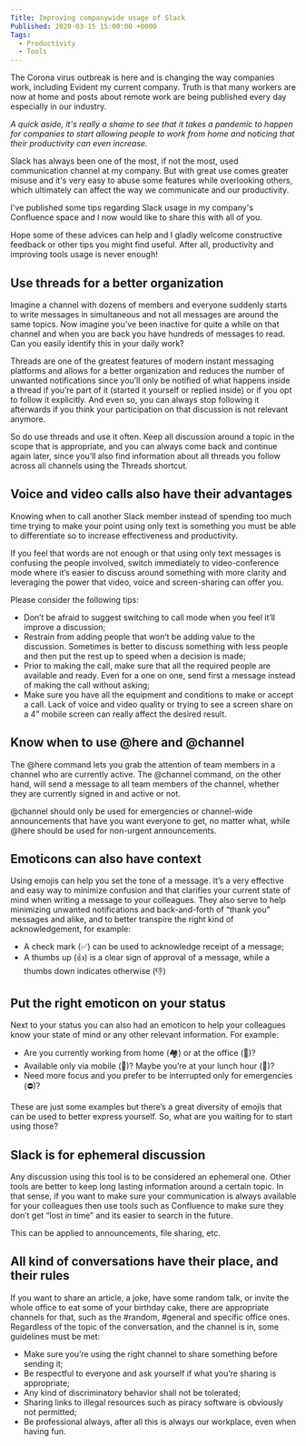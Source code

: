 ```yaml
---
Title: Improving companywide usage of Slack
Published: 2020-03-15 15:00:00 +0000
Tags: 
  - Productivity
  - Tools
---
```


The Corona virus outbreak is here and is changing the way companies work, including Evident my current company. Truth is that many workers are now at home and posts about remote work are being published every day especially in our industry. 

*A quick aside, it's really a shame to see that it takes a pandemic to happen for companies to start allowing people to work from home and noticing that their productivity can even increase.*

Slack has always been one of the most, if not the most, used communication channel at my company. But with great use comes greater misuse and it's very easy to abuse some features while overlooking others, which ultimately can affect the way we communicate and our productivity. 

I've published some tips regarding Slack usage in my company's Confluence space and I now would like to share this with all of you.

Hope some of these advices can help and I gladly welcome constructive feedback or other tips you might find useful. After all, productivity and improving tools usage is never enough!

## Use threads for a better organization

Imagine a channel with dozens of members and everyone suddenly starts to write messages in simultaneous and not all messages are around the same topics. Now imagine you’ve been inactive for quite a while on that channel and when you are back you have hundreds of messages to read. Can you easily identify this in your daily work?

Threads are one of the greatest features of modern instant messaging platforms and allows for a better organization and reduces the number of unwanted notifications since you’ll only be notified of what happens inside a thread if you’re part of it (started it yourself or replied inside) or if you opt to follow it explicitly. And even so, you can always stop following it afterwards if you think your participation on that discussion is not relevant anymore.

So do use threads and use it often. Keep all discussion around a topic in the scope that is appropriate, and you can always come back and continue again later, since you’ll also find information about all threads you follow across all channels using the Threads shortcut.

## Voice and video calls also have their advantages

Knowing when to call another Slack member instead of spending too much time trying to make your point using only text is something you must be able to differentiate so to increase effectiveness and productivity.

If you feel that words are not enough or that using only text messages is confusing the people involved, switch immediately to video-conference mode where it’s easier to discuss around something with more clarity and leveraging the power that video, voice and screen-sharing can offer you.

Please consider the following tips:

- Don’t be afraid to suggest switching to call mode when you feel it’ll improve a discussion;
- Restrain from adding people that won’t be adding value to the discussion. Sometimes is better to discuss something with less people and then put the rest up to speed when a decision is made;
- Prior to making the call, make sure that all the required people are available and ready. Even for a one on one, send first a message instead of making the call without asking;
- Make sure you have all the equipment and conditions to make or accept a call. Lack of voice and video quality or trying to see a screen share on a 4” mobile screen can really affect the desired result.

## Know when to use @here and @channel

The @here command lets you grab the attention of team members in a channel who are currently active. The @channel command, on the other hand, will send a message to all team members of the channel, whether they are currently signed in and active or not.

@channel should only be used for emergencies or channel-wide announcements that have you want everyone to get, no matter what, while @here should be used for non-urgent announcements.

## Emoticons can also have context

Using emojis can help you set the tone of a message. It’s a very effective and easy way to minimize confusion and that clarifies your current state of mind when writing a message to your colleagues. They also serve to help minimizing unwanted notifications and back-and-forth of “thank you” messages and alike, and to better transpire the right kind of acknowledgement, for example:

- A check mark (✅) can be used to acknowledge receipt of a message;
- A thumbs up (👍) is a clear sign of approval of a message, while a thumbs down indicates otherwise (👎)

## Put the right emoticon on your status

Next to your status you can also had an emoticon to help your colleagues know your state of mind or any other relevant information. For example:

- Are you currently working from home (🏘) or at the office (🏢)?
- Available only via mobile (📱)? Maybe you’re at your lunch hour (🍲)?
- Need more focus and you prefer to be interrupted only for emergencies (⛔)?

These are just some examples but there’s a great diversity of emojis that can be used to better express yourself. So, what are you waiting for to start using those?

## Slack is for ephemeral discussion

Any discussion using this tool is to be considered an ephemeral one. Other tools are better to keep long lasting information around a certain topic. In that sense, if you want to make sure your communication is always available for your colleagues then use tools such as Confluence to make sure they don’t get “lost in time” and its easier to search in the future.

This can be applied to announcements, file sharing, etc.

## All kind of conversations have their place, and their rules

If you want to share an article, a joke, have some random talk, or invite the whole office to eat some of your birthday cake, there are appropriate channels for that, such as the #random, #general and specific office ones. Regardless of the topic of the conversation, and the channel is in, some guidelines must be met:

- Make sure you’re using the right channel to share something before sending it;
- Be respectful to everyone and ask yourself if what you’re sharing is appropriate;
- Any kind of discriminatory behavior shall not be tolerated;
- Sharing links to illegal resources such as piracy software is obviously not permitted;
- Be professional always, after all this is always our workplace, even when having fun.


